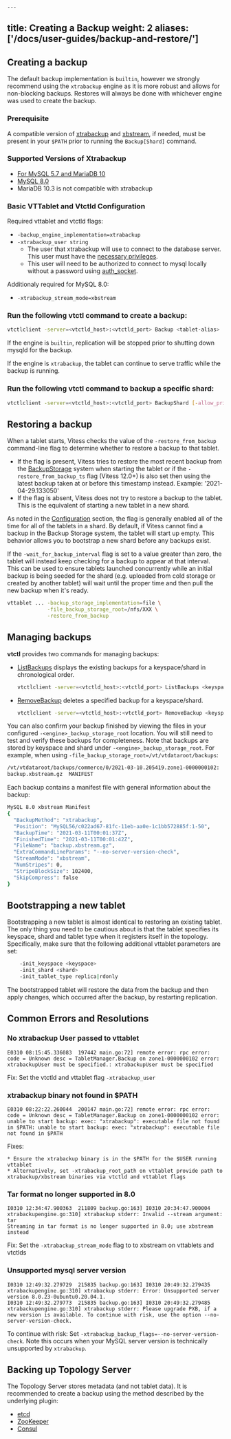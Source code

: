 	---
title: Creating a Backup
weight: 2
aliases: ['/docs/user-guides/backup-and-restore/']
---

## Creating a backup

The default backup implementation is `builtin`, however we strongly recommend using the `xtrabackup` engine as it is more robust and allows for non-blocking backups. Restores will always be done with whichever engine was used to create the backup.

### Prerequisite

A compatible version of [xtrabackup](https://www.percona.com/doc/percona-xtrabackup/LATEST/index.html) and [xbstream](https://www.percona.com/doc/percona-xtrabackup/LATEST/xtrabackup_bin/backup.streaming.html), if needed, must be present in your `$PATH` prior to running the `Backup[Shard]` command.

### Supported Versions of Xtrabackup

* [For MySQL 5.7 and MariaDB 10](https://www.percona.com/doc/percona-xtrabackup/2.4/index.html#installation)
* [MySQL 8.0](https://www.percona.com/doc/percona-xtrabackup/8.0/index.html#installation)
* MariaDB 10.3 is not compatible with xtrabackup

### Basic VTTablet and Vtctld Configuration

Required vttablet and vtctld flags:

* `-backup_engine_implementation=xtrabackup`
* `-xtrabackup_user string` 
	* The user that xtrabackup will use to connect to the database server. This user must have the [necessary privileges](https://www.percona.com/doc/percona-xtrabackup/2.4/using_xtrabackup/privileges.html#permissions-and-privileges-needed).
    * This user will need to be authorized to connect to mysql locally without a password using [auth_socket](https://dev.mysql.com/doc/refman/5.7/en/socket-pluggable-authentication.html).

Additionaly required for MySQL 8.0:

* `-xtrabackup_stream_mode=xbstream`

### Run the following vtctl command to create a backup:

``` sh
vtctlclient -server=<vtctld_host>:<vtctld_port> Backup <tablet-alias>
```

If the engine is `builtin`, replication will be stopped prior to shutting down mysqld for the backup.

If the engine is `xtrabackup`, the tablet can continue to serve traffic while the backup is running.

### Run the following vtctl command to backup a specific shard:

``` sh
vtctlclient -server=<vtctld_host>:<vtctld_port> BackupShard [-allow_primary=false] <keyspace/shard>
```

## Restoring a backup

When a tablet starts, Vitess checks the value of the `-restore_from_backup` command-line flag to determine whether to restore a backup to that tablet.

* If the flag is present, Vitess tries to restore the most recent backup from the [BackupStorage](../backup-and-restore/#backup-storage-services) system when starting the tablet or if the `-restore_from_backup_ts` flag (Vitess 12.0+) is also set then using the latest backup taken at or before this timestamp instead. Example: '2021-04-29.133050'
* If the flag is absent, Vitess does not try to restore a backup to the tablet. This is the equivalent of starting a new tablet in a new shard.

As noted in the [Configuration](#vttablet-configuration) section, the flag is generally enabled all of the time for all of the tablets in a shard. By default, if Vitess cannot find a backup in the Backup Storage system, the tablet will start up empty. This behavior allows you to bootstrap a new shard before any backups exist.

If the `-wait_for_backup_interval` flag is set to a value greater than zero, the tablet will instead keep checking for a backup to appear at that interval. This can be used to ensure tablets launched concurrently while an initial backup is being seeded for the shard (e.g. uploaded from cold storage or created by another tablet) will wait until the proper time and then pull the new backup when it's ready.

``` sh
vttablet ... -backup_storage_implementation=file \
             -file_backup_storage_root=/nfs/XXX \
             -restore_from_backup
```

## Managing backups

**vtctl** provides two commands for managing backups:

* [ListBackups](https://vitess.io/docs/reference/programs/vtctl/shards/#listbackups) displays the existing backups for a keyspace/shard in chronological order.

    ``` sh
    vtctlclient -server=<vtctld_host>:<vtctld_port> ListBackups <keyspace/shard>
    ```

* [RemoveBackup](https://vitess.io/docs/reference/programs/vtctl/shards/#removebackup) deletes a specified backup for a keyspace/shard.

    ``` sh
    vtctlclient -server=<vtctld_host>:<vtctld_port> RemoveBackup <keyspace/shard> <backup name>
    ```

You can also confirm your backup finished by viewing the files in your configured `-<engine>_backup_storage_root` location. You will still need to test and verify these backups for completeness. Note that backups are stored by keyspace and shard under `-<engine>_backup_storage_root`. For example, when using `-file_backup_storage_root=/vt/vtdataroot/backups`:

```sh
/vt/vtdataroot/backups/commerce/0/2021-03-10.205419.zone1-0000000102:
backup.xbstream.gz  MANIFEST
```

Each backup contains a manifest file with general information about the backup:

```sh
MySQL 8.0 xbstream Manifest
{
  "BackupMethod": "xtrabackup",
  "Position": "MySQL56/c022ad67-81fc-11eb-aa0e-1c1bb572885f:1-50",
  "BackupTime": "2021-03-11T00:01:37Z",
  "FinishedTime": "2021-03-11T00:01:42Z",
  "FileName": "backup.xbstream.gz",
  "ExtraCommandLineParams": "--no-server-version-check",
  "StreamMode": "xbstream",
  "NumStripes": 0,
  "StripeBlockSize": 102400,
  "SkipCompress": false
}
```

## Bootstrapping a new tablet

Bootstrapping a new tablet is almost identical to restoring an existing tablet. The only thing you need to be cautious about is that the tablet specifies its keyspace, shard and tablet type when it registers itself in the topology. Specifically, make sure that the following additional vttablet parameters are set:

``` sh
    -init_keyspace <keyspace>
    -init_shard <shard>
    -init_tablet_type replica|rdonly
```

The bootstrapped tablet will restore the data from the backup and then apply changes, which occurred after the backup, by restarting replication.

## Common Errors and Resolutions

### No xtrabackup User passed to vttablet

```
E0310 08:15:45.336083  197442 main.go:72] remote error: rpc error: code = Unknown desc = TabletManager.Backup on zone1-0000000102 error: xtrabackupUser must be specified.: xtrabackupUser must be specified
```

Fix: Set the vtctld and vttablet flag `-xtrabackup_user`

### xtrabackup binary not found in $PATH

```
E0310 08:22:22.260044  200147 main.go:72] remote error: rpc error: code = Unknown desc = TabletManager.Backup on zone1-0000000102 error: unable to start backup: exec: "xtrabackup": executable file not found in $PATH: unable to start backup: exec: "xtrabackup": executable file not found in $PATH
```

Fixes:

	* Ensure the xtrabackup binary is in the $PATH for the $USER running vttablet
	* Alternatively, set -xtrabackup_root_path on vttablet provide path to xtrabackup/xbstream binaries via vtctld and vttablet flags

### Tar format no longer supported in 8.0

```
I0310 12:34:47.900363  211809 backup.go:163] I0310 20:34:47.900004 xtrabackupengine.go:310] xtrabackup stderr: Invalid --stream argument: tar
Streaming in tar format is no longer supported in 8.0; use xbstream instead
```

Fix: Set the `-xtrabackup_stream_mode` flag to to xbstream on vttablets and vtctlds

### Unsupported mysql server version

```
I0310 12:49:32.279729  215835 backup.go:163] I0310 20:49:32.279435 xtrabackupengine.go:310] xtrabackup stderr: Error: Unsupported server version 8.0.23-0ubuntu0.20.04.1.
I0310 12:49:32.279773  215835 backup.go:163] I0310 20:49:32.279485 xtrabackupengine.go:310] xtrabackup stderr: Please upgrade PXB, if a new version is available. To continue with risk, use the option --no-server-version-check.
```

To continue with risk: Set `-xtrabackup_backup_flags=--no-server-version-check`. Note this occurs when your MySQL server version is technically unsupported by `xtrabackup`.

## Backing up Topology Server

The Topology Server stores metadata (and not tablet data). It is recommended to create a backup using the method described by the underlying plugin:

* [etcd](https://etcd.io/docs/v3.4.0/op-guide/recovery/)
* [ZooKeeper](http://zookeeper.apache.org/doc/r3.6.0/zookeeperAdmin.html#sc_dataFileManagement)
* [Consul](https://www.consul.io/docs/commands/snapshot.html)
